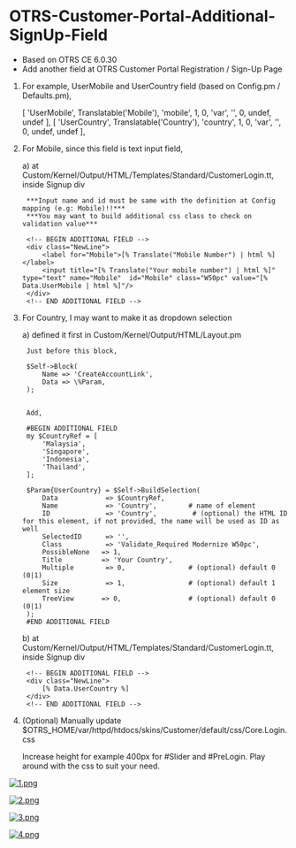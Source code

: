 # OTRS-Customer-Portal-Additional-SignUp-Field
- Based on OTRS CE 6.0.30  
- Add another field at OTRS Customer Portal Registration / Sign-Up Page  


1) For example, UserMobile and UserCountry field (based on Config.pm / Defaults.pm),

	[ 'UserMobile',       Translatable('Mobile'),              'mobile',         1, 0, 'var', '', 0, undef, undef ],
	[ 'UserCountry',      Translatable('Country'),             'country',        1, 0, 'var', '', 0, undef, undef ],


2) For Mobile, since this field is text input field,

	a) at Custom/Kernel/Output/HTML/Templates/Standard/CustomerLogin.tt, inside Signup div

		***Input name and id must be same with the definition at Config mapping (e.g: Mobile)!!***
		***You may want to build additional css class to check on validation value***

		<!-- BEGIN ADDITIONAL FIELD -->
		<div class="NewLine">
			<label for="Mobile">[% Translate("Mobile Number") | html %]</label>
			<input title="[% Translate("Your mobile number") | html %]" type="text" name="Mobile"  id="Mobile" class="W50pc" value="[% Data.UserMobile | html %]"/>
		</div>
		<!-- END ADDITIONAL FIELD -->



3) For Country, I may want to make it as dropdown selection

	a) defined it first in Custom/Kernel/Output/HTML/Layout.pm

		Just before this block,
	
		$Self->Block(
			Name => 'CreateAccountLink',
			Data => \%Param,
		);
	
	
		Add,
	
		#BEGIN ADDITIONAL FIELD
		my $CountryRef = [
			'Malaysia',
			'Singapore',
			'Indonesia',
			'Thailand',
		];
				
		$Param{UserCountry} = $Self->BuildSelection(
			Data            => $CountryRef,       
			Name            => 'Country',        # name of element
			ID              => 'Country',         # (optional) the HTML ID for this element, if not provided, the name will be used as ID as well
			SelectedID  	=> '',
			Class           => 'Validate_Required Modernize W50pc', 
			PossibleNone   => 1, 
			Title          => 'Your Country',
			Multiple        => 0,                # (optional) default 0 (0|1)
			Size            => 1,                # (optional) default 1 element size
			TreeView       => 0,                 # (optional) default 0 (0|1)
		);
		#END ADDITIONAL FIELD 
	
	
	b) at Custom/Kernel/Output/HTML/Templates/Standard/CustomerLogin.tt, inside Signup div
	
		<!-- BEGIN ADDITIONAL FIELD -->
		<div class="NewLine">
			[% Data.UserCountry %]
        </div>
		<!-- END ADDITIONAL FIELD -->
		
		
4. (Optional) Manually update $OTRS_HOME/var/httpd/htdocs/skins/Customer/default/css/Core.Login.css 

	Increase height for example 400px for #Slider and #PreLogin. Play around with the css to suit your need.


 [![1.png](https://i.postimg.cc/FKQKdjX2/1.png)](https://postimg.cc/HrBmF8x2)  
 
 [![2.png](https://i.postimg.cc/JhczbG1t/2.png)](https://postimg.cc/rdsTTyRL)  
 
 [![3.png](https://i.postimg.cc/1tm5MstB/3.png)](https://postimg.cc/3yqTxM20)  
 
 [![4.png](https://i.postimg.cc/Twt24F56/4.png)](https://postimg.cc/sQZRBnJ6)  